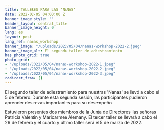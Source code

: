 ```yaml
---
title: TALLERES PARA LAS 'NANAS'
date: 2022-02-05 04:00:00 Z
banner_image_style: ''
header_layout: central_title
banner_image_height: 0
lang: es
layout: post
lang_ref: nanas_workshop
banner_image: "/uploads/2022/05/04/nanas-workshop-2022-2.jpeg"
banner_image_alt: El segundo taller de adiestramiento
has_photo_grid: true
photo_grid:
- "/uploads/2022/05/04/nanas-workshop-2022-1.jpeg"
- "/uploads/2022/05/04/nanas-workshop-2022-2.jpeg"
- "/uploads/2022/05/04/nanas-workshop-2022-3.jpeg"
redirect_from: []
---
```


El segundo taller de adiestramiento para nuestras 'Nanas' se llevó a cabo el 5 de febrero. Durante esta segunda sesión, las participantes pudieron aprender destrezas importantes para su desempeño.

Estuvieron presentes dos miembros de la Junta de Directores, las señoras Patricia Valentin y Maricarmen Alemany. El tercer taller se llevará a cabo el 26 de febrero y el cuarto y último taller será el 5 de marzo de 2022.
